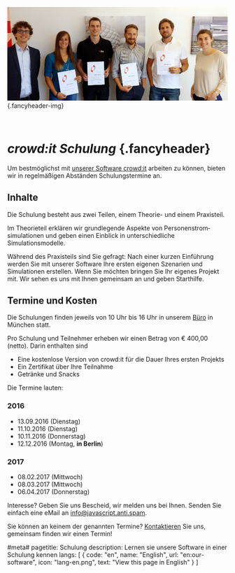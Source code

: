 ﻿![Glückliche Schulungsteilnehmer](/img/schulung-crowdit.jpg) {.fancyheader-img}
# *<br />crowd:it Schulung* {.fancyheader}

Um bestmöglichst mit [unserer Software crowd:it](unsere-software) arbeiten zu können, bieten wir in regelmäßigen Abständen Schulungstermine an. 


## Inhalte

Die Schulung besteht aus zwei Teilen, einem Theorie- und einem Praxisteil.

Im Theorieteil erklären wir grundlegende Aspekte von Personenstrom&shy;simulationen und geben einen Einblick in unterschiedliche Simulationsmodelle.

Während des Praxisteils sind Sie gefragt:
Nach einer kurzen Einführung werden Sie mit unserer Software Ihre ersten eigenen Szenarien und Simulationen erstellen.
Wenn Sie möchten bringen Sie Ihr eigenes Projekt mit.
Wir sehen es uns mit Ihnen gemeinsam an und geben Starthilfe.


## Termine und Kosten

Die Schulungen finden jeweils von 10 Uhr bis 16 Uhr in unserem [Büro](kontakt) in München statt. 

Pro Schulung und Teilnehmer erheben wir einen Betrag von € 400,00 (netto).
Darin enthalten sind

- Eine kostenlose Version von crowd:it für die Dauer Ihres ersten Projekts
- Ein Zertifikat über Ihre Teilnahme
- Getränke und Snacks

Die Termine lauten:

### 2016

* 13.09.2016 (Dienstag)
* 11.10.2016 (Dienstag)
* 10.11.2016 (Donnerstag)
* 12.12.2016 (Montag, **in Berlin**)

### 2017

* 08.02.2017 (Mittwoch)
* 08.03.2017 (Mittwoch)
* 06.04.2017 (Donnerstag)

Interesse? Geben Sie uns Bescheid, wir melden uns bei Ihnen.
Senden Sie einfach eine eMail an <span class="mailadresse" data-to="info">info@javascript.anti.spam</span>.

Sie können an keinem der genannten Termine? [Kontaktieren](kontakt) Sie uns, gemeinsam finden wir einen Termin!





#meta#
pagetitle: Schulung
description: Lernen sie unsere Software in einer Schulung kennen
langs: [
    { code: "en", name: "English", url: "en:our-software", icon: "lang-en.png", text: "View this page in English" }
]
